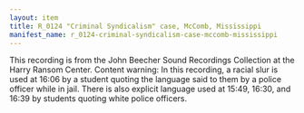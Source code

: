 ```yaml
---
layout: item
title: R_0124 "Criminal Syndicalism" case, McComb, Mississippi
manifest_name: r_0124-criminal-syndicalism-case-mccomb-mississippi
---
```

<!-- Add an essay or interpretive material below this line,
using HTML or markdown.  Do not modify this file above this line -->
This recording is from the John Beecher Sound Recordings Collection at the Harry Ransom Center.
Content warning: In this recording, a racial slur is used at 16:06 by a student quoting the language said to them by a police officer while in jail. There is also explicit language used at 15:49, 16:30, and 16:39 by students quoting white police officers.
